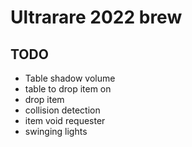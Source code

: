 # Ultrarare 2022 brew


## TODO

* Table shadow volume
* table to drop item on
* drop item
* collision detection
* item void requester
* swinging lights